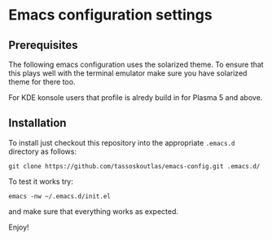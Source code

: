 # Emacs configuration settings

## Prerequisites

The following emacs configuration uses the solarized theme. To ensure that this
plays well with the terminal emulator make sure you have solarized theme for
there too.

For KDE konsole users that profile is alredy build in for Plasma 5 and above.

## Installation

To install just checkout this repository into the appropriate `.emacs.d`
directory as follows:
```
git clone https://github.com/tassoskoutlas/emacs-config.git .emacs.d/
```

To test it works try:
```
emacs -nw ~/.emacs.d/init.el
```
and make sure that everything works as expected.

Enjoy!
